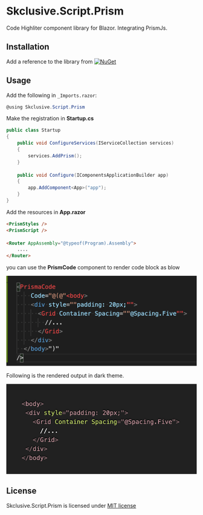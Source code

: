 Skclusive.Script.Prism
=============================

Code Highliter component library for Blazor. Integrating PrismJs.

## Installation

Add a reference to the library from [![NuGet](https://img.shields.io/nuget/v/Skclusive.Script.Prism.svg)](https://www.nuget.org/packages/Skclusive.Script.Prism/)

## Usage

Add the following in `_Imports.razor`:

```cs
@using Skclusive.Script.Prism
```

Make the registration in **Startup.cs**

```cs
public class Startup
{
    public void ConfigureServices(IServiceCollection services)
    {
        services.AddPrism();
    }

    public void Configure(IComponentsApplicationBuilder app)
    {
        app.AddComponent<App>("app");
    }
}
```

Add the resources in **App.razor**

```html
<PrismStyles />
<PrismScript />

<Router AppAssembly="@typeof(Program).Assembly">
    ....
</Router>
```

you can use the **PrismCode** component to render code block as blow

![PrismCode](images/usage.png)

Following is the rendered output in dark theme.

![Code Rendered](images/rendered.png)

## License

Skclusive.Script.Prism is licensed under [MIT license](http://www.opensource.org/licenses/mit-license.php)

